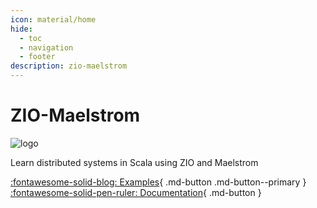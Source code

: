 ```yaml
---
icon: material/home
hide:
  - toc
  - navigation
  - footer
description: zio-maelstrom
---
```


<div markdown="1" class="home-page">

# ZIO-Maelstrom

![logo](logo.svg)

<div markdown="1" class="big-quote">
Learn distributed systems in Scala using ZIO and Maelstrom
</div>

[:fontawesome-solid-blog: Examples](examples.md){ .md-button .md-button--primary }
[:fontawesome-solid-pen-ruler: Documentation](documentation.md){ .md-button }

</div>